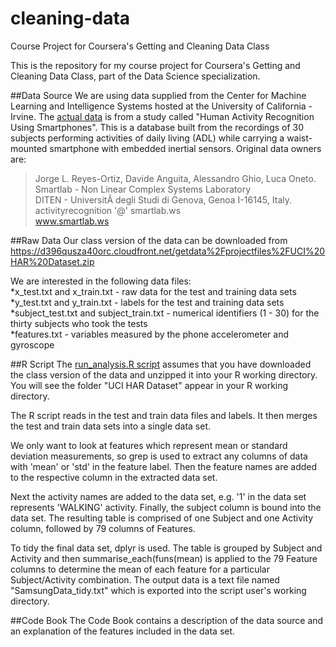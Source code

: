# cleaning-data
Course Project for Coursera's Getting and Cleaning Data Class

This is the repository for my course project for Coursera's Getting and Cleaning Data Class, part of the Data Science specialization.

##Data Source
We are using data supplied from the Center for Machine Learning and Intelligence Systems hosted at the University of California - Irvine. 
The [actual data](http://archive.ics.uci.edu/ml/datasets/Human+Activity+Recognition+Using+Smartphones) is from a study called "Human Activity Recognition Using Smartphones". This is a database built from the recordings of 30 subjects performing activities of daily living (ADL) while carrying a waist-mounted smartphone with embedded inertial sensors. Original data owners are: 

>Jorge L. Reyes-Ortiz, Davide Anguita, Alessandro Ghio, Luca Oneto.<br>
>Smartlab - Non Linear Complex Systems Laboratory<br>
>DITEN - UniversitÃ  degli Studi di Genova, Genoa I-16145, Italy.<br>
>activityrecognition '@' smartlab.ws<br>
>www.smartlab.ws <br>

##Raw Data
Our class version of the data can be downloaded from <br>
https://d396qusza40orc.cloudfront.net/getdata%2Fprojectfiles%2FUCI%20HAR%20Dataset.zip

We are interested in the following data files:<br>
*x_test.txt and x_train.txt - raw data for the test and training data sets<br>
*y_test.txt and y_train.txt - labels for the test and training data sets<br>
*subject_test.txt and subject_train.txt - numerical identifiers (1 - 30) for the thirty subjects who took the tests<br>
*features.txt - variables measured by the phone accelerometer and gyroscope<br>

##R Script
The [run_analysis.R script](https://github.com/jzeph/cleaning-data/blob/master/run_analysis.R) assumes that you have downloaded the class version of the data and unzipped it into your R working directory. You will see the folder "UCI HAR Dataset" appear in your R working directory. 

The R script reads in the test and train data files and labels. It then merges the test and train data sets into a single data set. 

We only want to look at features which represent mean or standard deviation measurements, so grep is used to extract any columns of data with 'mean' or 'std' in the feature label. Then the feature names are added to the respective column in the extracted data set. 

Next the activity names are added to the data set, e.g. '1' in the data set represents 'WALKING' activity. Finally, the subject column is bound into the data set. The resulting table is comprised of one Subject and one Activity column, followed by 79 columns of Features.

To tidy the final data set, dplyr is used. The table is grouped by Subject and Activity and then summarise_each(funs(mean) is applied to the 79 Feature columns to determine the mean of each feature for a particular Subject/Activity combination. The output data is a text file named "SamsungData_tidy.txt" which is exported into the script user's working directory.

##Code Book
The Code Book contains a description of the data source and an explanation of the features included in the data set. 









